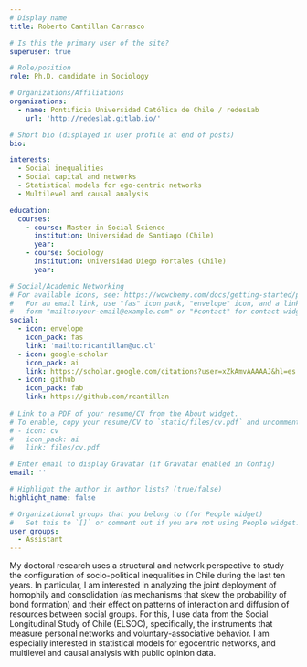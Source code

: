 ```yaml
---
# Display name
title: Roberto Cantillan Carrasco

# Is this the primary user of the site?
superuser: true

# Role/position
role: Ph.D. candidate in Sociology

# Organizations/Affiliations
organizations:
  - name: Pontificia Universidad Católica de Chile / redesLab
    url: 'http://redeslab.gitlab.io/'

# Short bio (displayed in user profile at end of posts)
bio: 

interests:
  - Social inequalities
  - Social capital and networks
  - Statistical models for ego-centric networks
  - Multilevel and causal analysis 

education:
  courses:
    - course: Master in Social Science
      institution: Universidad de Santiago (Chile) 
      year: 
    - course: Sociology 
      institution: Universidad Diego Portales (Chile)
      year: 

# Social/Academic Networking
# For available icons, see: https://wowchemy.com/docs/getting-started/page-builder/#icons
#   For an email link, use "fas" icon pack, "envelope" icon, and a link in the
#   form "mailto:your-email@example.com" or "#contact" for contact widget.
social:
  - icon: envelope
    icon_pack: fas
    link: 'mailto:ricantillan@uc.cl'
  - icon: google-scholar
    icon_pack: ai
    link: https://scholar.google.com/citations?user=xZkAmvAAAAAJ&hl=es
  - icon: github
    icon_pack: fab
    link: https://github.com/rcantillan
    
# Link to a PDF of your resume/CV from the About widget.
# To enable, copy your resume/CV to `static/files/cv.pdf` and uncomment the lines below.
# - icon: cv
#   icon_pack: ai
#   link: files/cv.pdf

# Enter email to display Gravatar (if Gravatar enabled in Config)
email: ''

# Highlight the author in author lists? (true/false)
highlight_name: false

# Organizational groups that you belong to (for People widget)
#   Set this to `[]` or comment out if you are not using People widget.
user_groups:
  - Assistant
---
```


My doctoral research uses a structural and network perspective to study the configuration of socio-political inequalities in Chile during the last ten years. In particular, I am interested in analyzing the joint deployment of homophily and consolidation (as mechanisms that skew the probability of bond formation) and their effect on patterns of interaction and diffusion of resources between social groups. For this, I use data from the Social Longitudinal Study of Chile (ELSOC), specifically, the instruments that measure personal networks and voluntary-associative behavior. I am especially interested in statistical models for egocentric networks, and multilevel and causal analysis with public opinion data.

